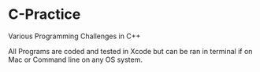 # C-Practice
Various Programming Challenges in C++

All Programs are coded and tested in Xcode but can be ran in terminal if on Mac or Command line 
on any OS system.
